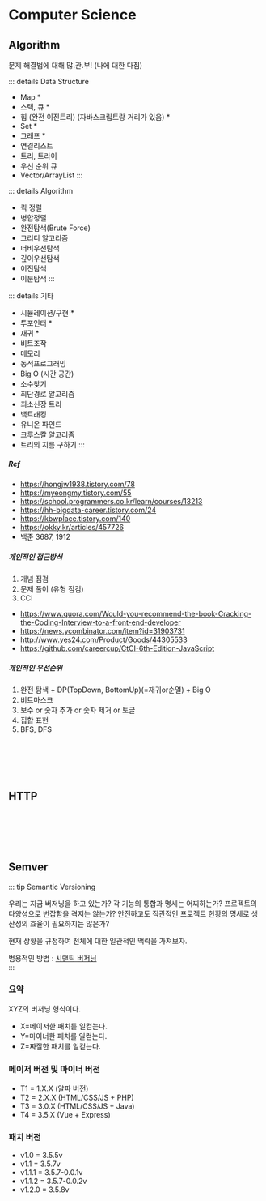 # Computer Science

## Algorithm
문제 해결법에 대해 많.관.부! (나에 대한 다짐)

::: details Data Structure
- Map *
- 스택, 큐 *
- 힙 (완전 이진트리) (자바스크립트랑 거리가 있음) *
- Set *
- 그래프 *
- 연결리스트
- 트리, 트라이
- 우선 순위 큐
- Vector/ArrayList
:::

::: details Algorithm
- 퀵 정렬
- 병합정렬
- 완전탐색(Brute Force)
- 그리디 알고리즘
- 너비우선탐색
- 깊이우선탐색
- 이진탐색
- 이분탐색
:::

::: details 기타
- 시뮬레이션/구현 *
- 투포인터 *
- 재귀 *
- 비트조작
- 메모리
- 동적프로그래밍
- Big O (시간 공간)
- 소수찾기
- 최단경로 알고리즘
- 최소신장 트리
- 백트래킹
- 유니온 파인드
- 크루스칼 알고리즘
- 트리의 지름 구하기
:::

##### Ref

- https://hongjw1938.tistory.com/78
- https://myeongmy.tistory.com/55
- https://school.programmers.co.kr/learn/courses/13213
- https://hh-bigdata-career.tistory.com/24
- https://kbwplace.tistory.com/140
- https://okky.kr/articles/457726
- 백준 3687, 1912

##### 개인적인 접근방식

1. 개념 점검
2. 문제 풀이 (유형 점검)
3. CCI
  - https://www.quora.com/Would-you-recommend-the-book-Cracking-the-Coding-Interview-to-a-front-end-developer
  - https://news.ycombinator.com/item?id=31903731
  - http://www.yes24.com/Product/Goods/44305533
  - https://github.com/careercup/CtCI-6th-Edition-JavaScript



##### 개인적인 우선순위
1. 완전 탐색 + DP(TopDown, BottomUp)(=재귀or순열) + Big O
2. 비트마스크
3. 보수 or 숫자 추가 or 숫자 제거 or 토글
4. 집합 표현
5. BFS, DFS

<br/>
<br/>
<br/>
<br/>

## HTTP

<br/>
<br/>
<br/>
<br/>

## Semver

::: tip Semantic Versioning  

우리는 지금 버저닝을 하고 있는가?
각 기능의 통합과 명세는 어찌하는가?
프로젝트의 다양성으로 번잡함을 겪지는 않는가?
안전하고도 직관적인 프로젝트 현황의 명세로 생산성의 효율이 필요하지는 않은가?

현재 상황을 규정하여 전체에 대한 일관적인 맥락을 가져보자.

범용적인 방법 : [시맨틱 버저닝](https://semver.org/spec/v2.0.0.html)  
:::


### 요약

XYZ의 버저닝 형식이다.
- X=메이저한 패치를 일컫는다.
- Y=마이너한 패치를 일컫는다.
- Z=짜잘한 패치를 일컫는다.

### 메이저 버전 및 마이너 버전

- T1 = 1.X.X (알파 버전)
- T2 = 2.X.X (HTML/CSS/JS + PHP)
- T3 = 3.0.X (HTML/CSS/JS + Java)
- T4 = 3.5.X (Vue + Express)

### 패치 버전

- v1.0 = 3.5.5v
- v1.1 = 3.5.7v
- v1.1.1 = 3.5.7-0.0.1v
- v1.1.2 = 3.5.7-0.0.2v
- v1.2.0 = 3.5.8v
